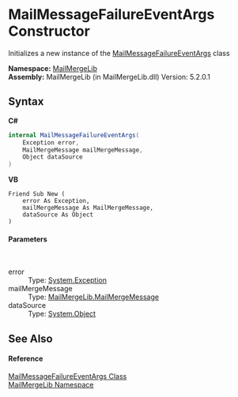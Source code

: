 # MailMessageFailureEventArgs Constructor 
 

Initializes a new instance of the <a href="af374f06-9374-9a9e-1408-7abdef062e3d">MailMessageFailureEventArgs</a> class

**Namespace:**&nbsp;<a href="31c6ebbe-d683-7561-7308-5a5ee1f76bf5">MailMergeLib</a><br />**Assembly:**&nbsp;MailMergeLib (in MailMergeLib.dll) Version: 5.2.0.1

## Syntax

**C#**<br />
``` C#
internal MailMessageFailureEventArgs(
	Exception error,
	MailMergeMessage mailMergeMessage,
	Object dataSource
)
```

**VB**<br />
``` VB
Friend Sub New ( 
	error As Exception,
	mailMergeMessage As MailMergeMessage,
	dataSource As Object
)
```


#### Parameters
&nbsp;<dl><dt>error</dt><dd>Type: <a href="http://msdn2.microsoft.com/en-us/library/c18k6c59" target="_blank">System.Exception</a><br /></dd><dt>mailMergeMessage</dt><dd>Type: <a href="810ea126-c742-7cf1-1ec8-0d5ad1d8d03c">MailMergeLib.MailMergeMessage</a><br /></dd><dt>dataSource</dt><dd>Type: <a href="http://msdn2.microsoft.com/en-us/library/e5kfa45b" target="_blank">System.Object</a><br /></dd></dl>

## See Also


#### Reference
<a href="af374f06-9374-9a9e-1408-7abdef062e3d">MailMessageFailureEventArgs Class</a><br /><a href="31c6ebbe-d683-7561-7308-5a5ee1f76bf5">MailMergeLib Namespace</a><br />